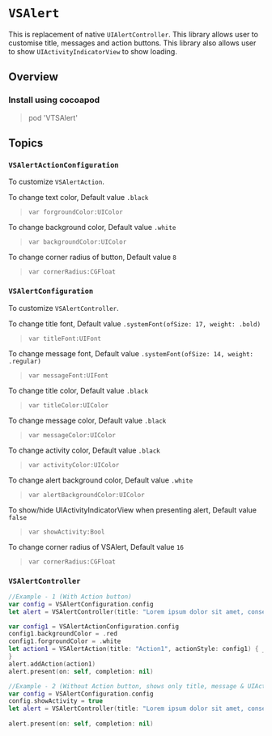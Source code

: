 # ``VSAlert``

This is replacement of native ``UIAlertController``. This library allows user to customise title, messages and action buttons. This library also allows user to show ``UIActivityIndicatorView`` to show loading.

## Overview

### Install using cocoapod
> pod 'VTSAlert'

## Topics

### ``VSAlertActionConfiguration``
To customize ``VSAlertAction``.


To change text color, Default value ``.black``
>``var forgroundColor:UIColor``


To change background color, Default value ``.white``
>``var backgroundColor:UIColor``


To change corner radius of button, Default value ``8``
>``var cornerRadius:CGFloat``

### ``VSAlertConfiguration``
To customize ``VSAlertController``.


To change title font, Default value ``.systemFont(ofSize: 17, weight: .bold)``
>``var titleFont:UIFont``

To change message font, Default value ``.systemFont(ofSize: 14, weight: .regular)``
>``var messageFont:UIFont``

To change title color, Default value ``.black``
>``var titleColor:UIColor``

To change message color, Default value ``.black``
>``var messageColor:UIColor``

To change activity color, Default value ``.black``
>``var activityColor:UIColor``

To change alert background color, Default value ``.white``
>``var alertBackgroundColor:UIColor``

To show/hide UIActivityIndicatorView when presenting alert, Default value ``false``
>``var showActivity:Bool``

To change corner radius of VSAlert, Default value ``16``
>``var cornerRadius:CGFloat``

### ``VSAlertController``

```swift
//Example - 1 (With Action button)
var config = VSAlertConfiguration.config
let alert = VSAlertController(title: "Lorem ipsum dolor sit amet, consectetur adipiscing elit", message: "Lorem ipsum dolor sit amet, consectetur adipiscing elit, sed do eiusmod tempor incididunt ut labore et dolore magna aliqua. Ut enim ad minim veniam, quis nostrud exercitation ullamco laboris nisi ut aliquip ex ea commodo consequat. Duis aute irure dolor in reprehenderit in voluptate velit esse cillum dolore eu fugiat nulla pariatur. Excepteur sint occaecat cupidatat non proident, sunt in culpa qui officia deserunt mollit anim id est laborum.",configuration: config)

var config1 = VSAlertActionConfiguration.config
config1.backgroundColor = .red
config1.forgroundColor = .white
let action1 = VSAlertAction(title: "Action1", actionStyle: config1) { _ in
}
alert.addAction(action1)
alert.present(on: self, completion: nil)

//Example - 2 (Without Action button, shows only title, message & UIActivityIndicatorView
var config = VSAlertConfiguration.config
config.showActivity = true
let alert = VSAlertController(title: "Lorem ipsum dolor sit amet, consectetur adipiscing elit", message: "Lorem ipsum dolor sit amet, consectetur adipiscing elit, sed do eiusmod tempor incididunt ut labore et dolore magna aliqua. Ut enim ad minim veniam, quis nostrud exercitation ullamco laboris nisi ut aliquip ex ea commodo consequat. Duis aute irure dolor in reprehenderit in voluptate velit esse cillum dolore eu fugiat nulla pariatur. Excepteur sint occaecat cupidatat non proident, sunt in culpa qui officia deserunt mollit anim id est laborum.",configuration: config)
        
alert.present(on: self, completion: nil)
```

